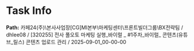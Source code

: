 # Task Info

**Path:** 카페24(주)\본사사업장\[CG]MI본부\마케팅센터\프론트빌더그룹\BX전략팀 / dhlee08 / [320255] 전사 풀오토 마케팅 실행_바이럴 _ #1주차_바이럴_ 콘텐츠(유튜브_릴스) 콘텐츠 업로드 관리 / 2025-09-01_00-00-00

